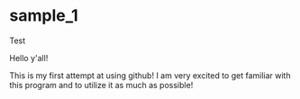 # sample_1
Test

Hello y'all!

This is my first attempt at using github! I am very excited to get familiar with this program and to utilize it as much as possible!
